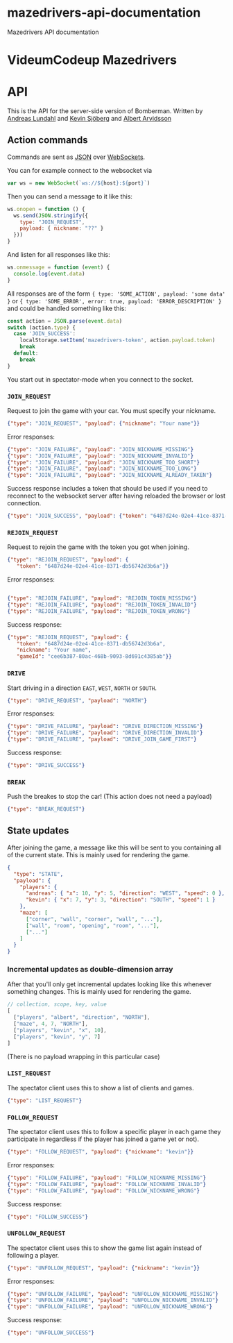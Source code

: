 # mazedrivers-api-documentation
Mazedrivers API documentation

# VideumCodeup Mazedrivers

# API

This is the API for the server-side version of Bomberman. Written by [Andreas
Lundahl](https://github.com/andreaslundahl) and [Kevin
Sjöberg](https://github.com/kevinsjoberg) and [Albert
Arvidsson](https://github.com/scmx)

## Action commands

Commands are sent as [JSON](http://json.org/) over
[WebSockets](https://developer.mozilla.org/en-US/docs/WebSockets).

You can for example connect to the websocket via

```javascript
var ws = new WebSocket(`ws://${host}:${port}`)
```

Then you can send a message to it like this:
```javascript
ws.onopen = function () {
  ws.send(JSON.stringify({
    type: "JOIN_REQUEST",
    payload: { nickname: "??" }
  }))
}
```

And listen for all responses like this:
```javascript
ws.onmessage = function (event) {
  console.log(event.data)
}
```

All responses are of the form `{ type: 'SOME_ACTION', payload: 'some data' }`
or `{ type: 'SOME_ERROR', error: true, payload: 'ERROR_DESCRIPTION' }` and
could be handled something like this:

```javascript
const action = JSON.parse(event.data)
switch (action.type) {
  case 'JOIN_SUCCESS':
    localStorage.setItem('mazedrivers-token', action.payload.token)
    break
  default:
    break
}
```

You start out in spectator-mode when you connect to the socket.

### `JOIN_REQUEST`

Request to join the game with your car. You must specify your nickname.

```json
{"type": "JOIN_REQUEST", "payload": {"nickname": "Your name"}}
```

Error responses:
```json
{"type": "JOIN_FAILURE", "payload": "JOIN_NICKNAME_MISSING"}
{"type": "JOIN_FAILURE", "payload": "JOIN_NICKNAME_INVALID"}
{"type": "JOIN_FAILURE", "payload": "JOIN_NICKNAME_TOO_SHORT"}
{"type": "JOIN_FAILURE", "payload": "JOIN_NICKNAME_TOO_LONG"}
{"type": "JOIN_FAILURE", "payload": "JOIN_NICKNAME_ALREADY_TAKEN"}
```

Success response includes a token that should be used if you need to reconnect
to the websocket server after having reloaded the browser or lost connection.

```json
{"type": "JOIN_SUCCESS", "payload": {"token": "6487d24e-02e4-41ce-8371-db56742d3b6a"}}
```

### `REJOIN_REQUEST`

Request to rejoin the game with the token you got when joining.

```json
{"type": "REJOIN_REQUEST", "payload": {
   "token": "6487d24e-02e4-41ce-8371-db56742d3b6a"}}
```

Error responses:
```json

{"type": "REJOIN_FAILURE", "payload": "REJOIN_TOKEN_MISSING"}
{"type": "REJOIN_FAILURE", "payload": "REJOIN_TOKEN_INVALID"}
{"type": "REJOIN_FAILURE", "payload": "REJOIN_TOKEN_WRONG"}
```

Success response:
```json
{"type": "REJOIN_REQUEST", "payload": {
   "token": "6487d24e-02e4-41ce-8371-db56742d3b6a",
   "nickname": "Your name",
   "gameId": "cee6b387-80ac-468b-9093-8d691c4385ab"}}
```

### `DRIVE`

Start driving in a direction `EAST`, `WEST`, `NORTH` or `SOUTH`.

```json
{"type": "DRIVE_REQUEST", "payload": "NORTH"}
```

Error responses:
```json
{"type": "DRIVE_FAILURE", "payload": "DRIVE_DIRECTION_MISSING"}
{"type": "DRIVE_FAILURE", "payload": "DRIVE_DIRECTION_INVALID"}
{"type": "DRIVE_FAILURE", "payload": "DRIVE_JOIN_GAME_FIRST"}
```

Success response:
```json
{"type": "DRIVE_SUCCESS"}
```

### `BREAK`

Push the breakes to stop the car! (This action does not need a payload)

```json
{"type": "BREAK_REQUEST"}
```

## State updates
After joining the game, a message like this will be sent to you containing all
of the current state. This is mainly used for rendering the game.

```json
{
  "type": "STATE",
  "payload": {
    "players": {
      "andreas": { "x": 10, "y": 5, "direction": "WEST", "speed": 0 },
      "kevin": { "x": 7, "y": 3, "direction": "SOUTH", "speed": 1 }
    },
    "maze": [
      ["corner", "wall", "corner", "wall", "..."],
      ["wall", "room", "opening", "room", "..."],
      ["..."]
    ]
  }
}
```

### Incremental updates as double-dimension array
After that you'll only get incremental updates looking like this whenever
something changes. This is mainly used for rendering the game.

```javascript
// collection, scope, key, value
[
  ["players", "albert", "direction", "NORTH"],
  ["maze", 4, 7, "NORTH"],
  ["players", "kevin", "x", 10],
  ["players", "kevin", "y", 7]
]
```
(There is no payload wrapping in this particular case)

### `LIST_REQUEST`
The spectator client uses this to show a list of clients and games.

```json
{"type": "LIST_REQUEST"}
```

### `FOLLOW_REQUEST`
The spectator client uses this to follow a specific player in each game they
participate in regardless if the player has joined a game yet or not).

```json
{"type": "FOLLOW_REQUEST", "payload": {"nickname": "kevin"}}
```

Error responses:
```json
{"type": "FOLLOW_FAILURE", "payload": "FOLLOW_NICKNAME_MISSING"}
{"type": "FOLLOW_FAILURE", "payload": "FOLLOW_NICKNAME_INVALID"}
{"type": "FOLLOW_FAILURE", "payload": "FOLLOW_NICKNAME_WRONG"}
```

Success response:
```json
{"type": "FOLLOW_SUCCESS"}
```

### `UNFOLLOW_REQUEST`
The spectator client uses this to show the game list again instead of following
a player.

```json
{"type": "UNFOLLOW_REQUEST", "payload": {"nickname": "kevin"}}
```

Error responses:
```json
{"type": "UNFOLLOW_FAILURE", "payload": "UNFOLLOW_NICKNAME_MISSING"}
{"type": "UNFOLLOW_FAILURE", "payload": "UNFOLLOW_NICKNAME_INVALID"}
{"type": "UNFOLLOW_FAILURE", "payload": "UNFOLLOW_NICKNAME_WRONG"}
```

Success response:
```json
{"type": "UNFOLLOW_SUCCESS"}
```
